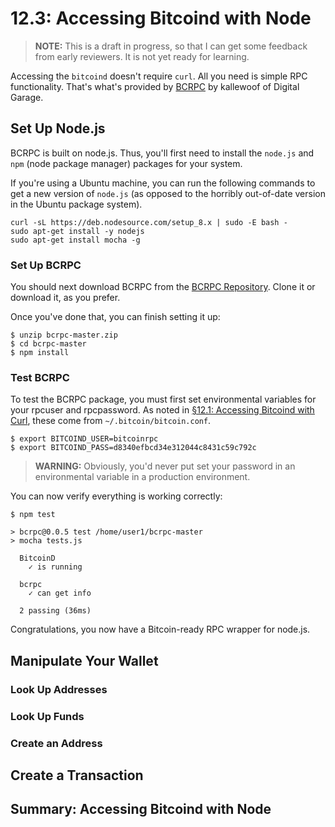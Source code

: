 # 12.3: Accessing Bitcoind with Node

> **NOTE:** This is a draft in progress, so that I can get some feedback from early reviewers. It is not yet ready for learning.

Accessing the `bitcoind` doesn't require `curl`. All you need is simple RPC functionality. That's what's provided by [BCRPC](https://github.com/dgarage/bcrpc) by kallewoof of Digital Garage.

## Set Up Node.js

BCRPC is built on node.js. Thus, you'll first need to install the `node.js` and `npm` (node package manager) packages for your system. 

If you're using a Ubuntu machine, you can run the following commands to get a new version of `node.js` (as opposed to the horribly out-of-date version in the Ubuntu package system).
```
curl -sL https://deb.nodesource.com/setup_8.x | sudo -E bash -
sudo apt-get install -y nodejs
sudo apt-get install mocha -g
```
### Set Up BCRPC

You should next download BCRPC from the [BCRPC Repository](https://github.com/dgarage/bcrpc). Clone it or download it, as you prefer.

Once you've done that, you can finish setting it up:
```
$ unzip bcrpc-master.zip
$ cd bcrpc-master
$ npm install
```

### Test BCRPC

To test the BCRPC package, you must first set environmental variables for your rpcuser and rpcpassword. As noted in [§12.1: Accessing Bitcoind with Curl](12_1_Accessing_Bitcoind_with_Curl.md), these come from `~/.bitcoin/bitcoin.conf`.
```
$ export BITCOIND_USER=bitcoinrpc
$ export BITCOIND_PASS=d8340efbcd34e312044c8431c59c792c
```
> **WARNING:** Obviously, you'd never put set your password in an environmental variable in a production environment.

You can now verify everything is working correctly:
```
$ npm test

> bcrpc@0.0.5 test /home/user1/bcrpc-master
> mocha tests.js

  BitcoinD
    ✓ is running

  bcrpc
    ✓ can get info

  2 passing (36ms)
```
Congratulations, you now have a Bitcoin-ready RPC wrapper for node.js.

## Manipulate Your Wallet

### Look Up Addresses

### Look Up Funds

### Create an Address

## Create a Transaction
 
## Summary: Accessing Bitcoind with Node
